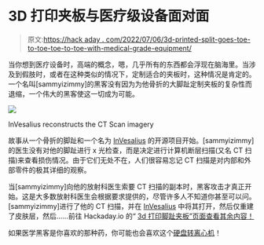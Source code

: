 # 3D 打印夹板与医疗级设备面对面

> 原文:[https://hack aday . com/2022/07/06/3d-printed-split-goes-toe-to-toe-toe-to-toe-with-medical-grade-equipment/](https://hackaday.com/2022/07/06/3d-printed-splint-goes-toe-to-toe-with-medical-grade-equipment/)

当你想到医疗设备时，高端的概念，嗯，几乎所有的东西都会浮现在脑海里。当涉及到假肢时，或者在这种类似的情况下，定制适合的夹板时，这种情况是肯定的。一个名叫[sammyizimmy]的黑客没有因为为他骨折的大脚趾定制夹板的复杂性而退缩，一个伟大的黑客使这一切成为可能。

[![](../Images/8eb25d329c06b7b0c0b80b6c0eeca964.png)](https://hackaday.com/wp-content/uploads/2022/07/chrome_2022-07-05_21-54-03.jpg)

InVesalius reconstructs the CT Scan imagery

故事从一个骨折的脚趾和一个名为 [InVesalius](https://invesalius.github.io/) 的开源项目开始。[sammyizimmy]的医生没有对他的脚趾进行 x 光检查，而是决定进行计算机断层扫描(又名 CT 扫描)来查看损伤情况。由于它们无处不在，人们很容易忘记 CT 扫描是对内部和外部零件的极其详细的观察。

当[sammyizimmy]向他的放射科医生索要 CT 扫描的副本时，黑客攻击才真正开始。这是大多数放射科医生会根据要求提供的，尽管许多人不知道你甚至可以问。[sammyizimmy]进行了他的 CT 扫描，并在 [InVesalius](https://invesalius.github.io/) 中将其打开，然后仅重建了皮肤层，然后……前往 Hackaday.io 的“ [3d 打印脚趾夹板”页面查看其余内容！](https://hackaday.io/project/185950-3d-printed-toe-splint)

如果医学黑客是你喜欢的那种药，你可能也会喜欢这个[硬盘转离心机](https://hackaday.com/2020/08/28/a-new-spin-on-a-medical-test/)！